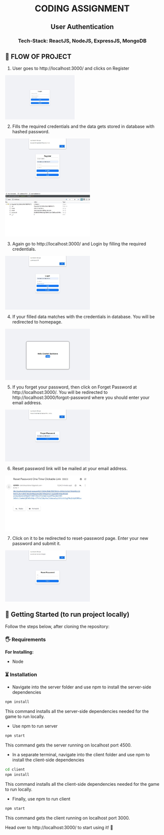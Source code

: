 <h1 align="center">CODING ASSIGNMENT</h1>
<h2 align="center">User Authentication</h2>
<h3 align="center">Tech-Stack: ReactJS, NodeJS, ExpressJS, MongoDB</h3>

## 🧐 FLOW OF PROJECT

1) User goes to http://localhost:3000/ and clicks on Register
<img src="screenshots/1.JPG" alt="Screenshot 1" width="45%" align="center" />

2) Fills the required credentials and the data gets stored in database with hashed password.
<img src="screenshots/2.JPG" alt="Screenshot 2" width="55%" align="center" />
<img src="screenshots/3.JPG" alt="Screenshot 3" width="55%" align="center" />

3) Again go to http://localhost:3000/ and Login by filling the required credentials.
<img src="screenshots/4.JPG" alt="Screenshot 4" width="55%" align="center" />

4) If your filled data matches with the credentials in database. You will be redirected to homepage.
<img src="screenshots/5.JPG" alt="Screenshot 5" width="55%" align="center" />

5) If you forget your password, then click on Forget Password at http://localhost:3000/. You will be redirected to http://localhost:3000/forgot-password where you should
enter your email address.
<img src="screenshots/6.JPG" alt="Screenshot 6" width="55%" align="center" />

6) Reset password link will be mailed at your email address.
<img src="screenshots/7.JPG" alt="Screenshot 7" width="55%" align="center" />

7) Click on it to be redirected to reset-password page. Enter your new password and submit it.
<img src="screenshots/8.JPG" alt="Screenshot 8" width="55%" align="center" />


## 🏁 Getting Started (to run project locally)

Follow the steps below, after cloning the repository:

### 🖐 Requirements

**For Installing:**

- Node

### ⏳ Installation

- Navigate into the server folder and use npm to install the server-side dependencies

```bash
npm install
```

This command installs all the server-side dependencies needed for the game to run locally.

- Use npm to run server

```bash
npm start
```

This command gets the server running on localhost port 4500.

- In a separate terminal, navigate into the client folder and use npm to install the client-side dependencies

```bash
cd client
npm install
```

This command installs all the client-side dependencies needed for the game to run locally.

- Finally, use npm to run client

```bash
npm start
```

This command gets the client running on localhost port 3000.

Head over to http://localhost:3000/ to start using it! 🎉
